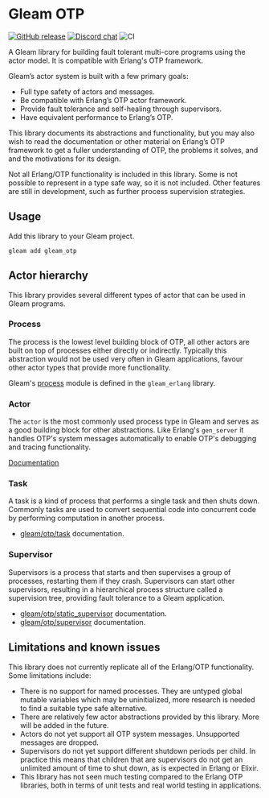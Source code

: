 # Gleam OTP

<a href="https://github.com/gleam-lang/otp/releases"><img src="https://img.shields.io/github/release/gleam-lang/otp" alt="GitHub release"></a>
<a href="https://discord.gg/Fm8Pwmy"><img src="https://img.shields.io/discord/768594524158427167?color=blue" alt="Discord chat"></a>
![CI](https://github.com/gleam-lang/otp/workflows/test/badge.svg?branch=main)

A Gleam library for building fault tolerant multi-core programs using the
actor model. It is compatible with Erlang's OTP framework.

Gleam’s actor system is built with a few primary goals:

- Full type safety of actors and messages.
- Be compatible with Erlang’s OTP actor framework.
- Provide fault tolerance and self-healing through supervisors.
- Have equivalent performance to Erlang’s OTP.

This library documents its abstractions and functionality, but you may also wish
to read the documentation or other material on Erlang’s OTP framework to get a
fuller understanding of OTP, the problems it solves, and and the motivations for
its design.

Not all Erlang/OTP functionality is included in this library. Some is not
possible to represent in a type safe way, so it is not included. Other features
are still in development, such as further process supervision strategies.

## Usage

Add this library to your Gleam project.

```shell
gleam add gleam_otp
```

## Actor hierarchy

This library provides several different types of actor that can be used in
Gleam programs.

### Process

The process is the lowest level building block of OTP, all other actors are
built on top of processes either directly or indirectly. Typically this
abstraction would not be used very often in Gleam applications, favour
other actor types that provide more functionality.

Gleam's [process](https://hexdocs.pm/gleam_erlang/gleam/erlang/process.html) module is defined in the `gleam_erlang` library.

### Actor

The `actor` is the most commonly used process type in Gleam and serves as a good
building block for other abstractions. Like Erlang's `gen_server` it handles
OTP's system messages automatically to enable OTP's debugging and tracing
functionality.

[Documentation](https://hexdocs.pm/gleam_otp/gleam/otp/actor.html)

### Task

A task is a kind of process that performs a single task and then shuts down.
Commonly tasks are used to convert sequential code into concurrent code by
performing computation in another process.

- [gleam/otp/task](https://hexdocs.pm/gleam_otp/gleam/otp/task.html)
documentation.

### Supervisor

Supervisors is a process that starts and then supervises a group of processes,
restarting them if they crash. Supervisors can start other supervisors,
resulting in a hierarchical process structure called a supervision tree,
providing fault tolerance to a Gleam application.

- [gleam/otp/static_supervisor](https://hexdocs.pm/gleam_otp/gleam/otp/static_supervisor.html) documentation.
- [gleam/otp/supervisor](https://hexdocs.pm/gleam_otp/gleam/otp/supervisor.html)
  documentation.

## Limitations and known issues

This library does not currently replicate all of the Erlang/OTP functionality.
Some limitations include:

- There is no support for named processes. They are untyped global mutable
  variables which may be uninitialized, more research is needed to find a
  suitable type safe alternative.
- There are relatively few actor abstractions provided by this library. More
  will be added in the future.
- Actors do not yet support all OTP system messages. Unsupported messages are
  dropped.
- Supervisors do not yet support different shutdown periods per child. In
  practice this means that children that are supervisors do not get an
  unlimited amount of time to shut down, as is expected in Erlang or Elixir.
- This library has not seen much testing compared to the Erlang OTP
  libraries, both in terms of unit tests and real world testing in
  applications.
